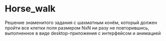 # Horse_walk

Решение знаменитого задания с шахматным конём, который должен пройти все клетки поля размером NxN ни разу не повторившись, 
выполненное в виде desktop-приложения с интерфейсом и анимацией
